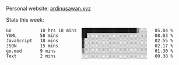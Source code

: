 Personal website: [ardinusawan.xyz](https://ardinusawan.xyz)

Stats this week:
<!--START_SECTION:waka-->

```text
Go           10 hrs 18 mins  █████████████████████▒░░░   85.04 %
YAML         58 mins         ██░░░░░░░░░░░░░░░░░░░░░░░   08.03 %
JavaScript   18 mins         ▓░░░░░░░░░░░░░░░░░░░░░░░░   02.55 %
JSON         15 mins         ▓░░░░░░░░░░░░░░░░░░░░░░░░   02.17 %
go.mod       9 mins          ▒░░░░░░░░░░░░░░░░░░░░░░░░   01.30 %
Text         2 mins          ░░░░░░░░░░░░░░░░░░░░░░░░░   00.38 %
```

<!--END_SECTION:waka-->

